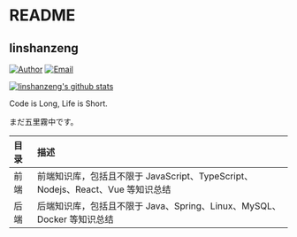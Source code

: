 # README

## linshanzeng

[![Author](https://img.shields.io/badge/author-linshanzeng-blue.svg?style=flat-square)](https://linshanzeng.github.io/blog) [![Email](https://img.shields.io/badge/Email%20me-me@2237618199@qq.com.com-green.svg?style=flat-square)](http://mail.qq.com/cgi-bin/qm_share?t=qm_mailme&email=WGpqa29uaWBpYWEYKSl2Ozc1)

[![linshanzeng's github stats](https://github-readme-stats.vercel.app/api?username=linshanzeng)](https://github.com/anuraghazra/github-readme-stats)

Code is Long, Life is Short.

まだ五里霧中です。

| 目录 | 描述                                                                           |
| :--- | :----------------------------------------------------------------------------- |
| 前端 | 前端知识库，包括且不限于 JavaScript、TypeScript、Nodejs、React、Vue 等知识总结 |
| 后端 | 后端知识库，包括且不限于 Java、Spring、Linux、MySQL、Docker 等知识总结         |
